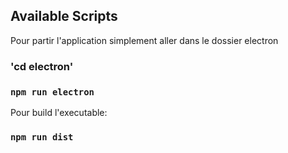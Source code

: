 
## Available Scripts

Pour partir l'application simplement aller dans le dossier electron

### 'cd electron'
### `npm run electron`

Pour build l'executable:
### `npm run dist`
